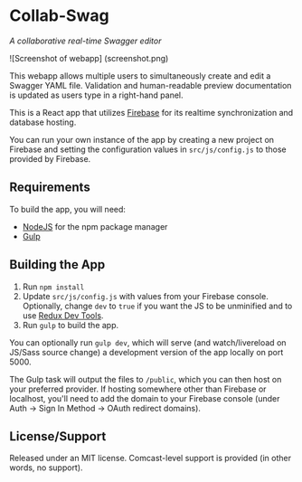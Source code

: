 # Collab-Swag
_A collaborative real-time Swagger editor_

![Screenshot of webapp] (screenshot.png)

This webapp allows multiple users to simultaneously create and edit a Swagger YAML file. Validation and human-readable preview documentation is updated as users type in a right-hand panel.

This is a React app that utilizes [Firebase](https://firebase.google.com/) for its realtime synchronization and database hosting.

You can run your own instance of the app by creating a new project on Firebase and setting the configuration values in `src/js/config.js` to those provided by Firebase.

## Requirements
To build the app, you will need:

* [NodeJS](https://nodejs.org/en/) for the npm package manager
* [Gulp](http://gulpjs.com/)

## Building the App
1. Run `npm install`
2. Update `src/js/config.js` with values from your Firebase console. Optionally, change `dev` to `true` if you want the JS to be unminified and to use [Redux Dev Tools](https://github.com/gaearon/redux-devtools).
3. Run `gulp` to build the app.

You can optionally run `gulp dev`, which will serve (and watch/livereload on JS/Sass source change) a development version of the app locally on port 5000.

The Gulp task will output the files to `/public`, which you can then host on your preferred provider. If hosting somewhere other than Firebase or localhost, you'll need to add the domain to your Firebase console (under Auth -> Sign In Method -> OAuth redirect domains).

## License/Support
Released under an MIT license. Comcast-level support is provided (in other words, no support).